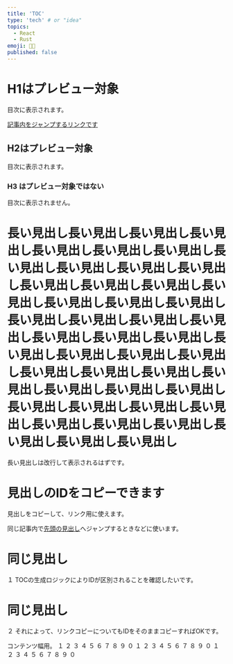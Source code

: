 ```yaml
---
title: 'TOC'
type: 'tech' # or "idea"
topics:
  - React
  - Rust
emoji: 👩‍💻
published: false
---
```


# H1はプレビュー対象

目次に表示されます。

[記事内をジャンプするリンクです](#%E5%90%8C%E3%81%98%E8%A6%8B%E5%87%BA%E3%81%97-1)

## H2はプレビュー対象

目次に表示されます。

### H3 はプレビュー対象ではない

目次に表示されません。

# 長い見出し長い見出し長い見出し長い見出し長い見出し長い見出し長い見出し長い見出し長い見出し長い見出し長い見出し長い見出し長い見出し長い見出し長い見出し長い見出し長い見出し長い見出し長い見出し長い見出し長い見出し長い見出し長い見出し長い見出し長い見出し長い見出し長い見出し長い見出し長い見出し長い見出し長い見出し長い見出し長い見出し長い見出し長い見出し長い見出し長い見出し長い見出し長い見出し長い見出し長い見出し長い見出し長い見出し長い見出し長い見出し長い見出し

長い見出しは改行して表示されるはずです。

# 見出しのIDをコピーできます

見出しをコピーして、リンク用に使えます。

同じ記事内で[先頭の見出し](#h1%E3%81%AF%E3%83%97%E3%83%AC%E3%83%93%E3%83%A5%E3%83%BC%E5%AF%BE%E8%B1%A1)へジャンプするときなどに使います。

# 同じ見出し

１
TOCの生成ロジックによりIDが区別されることを確認したいです。

# 同じ見出し

２
それによって、リンクコピーについてもIDをそのままコピーすればOKです。


コンテンツ幅用。
１
２
３
４
５
６
７
８
９
０
１
２
３
４
５
６
７
８
９
０
１
２
３
４
５
６
７
８
９
０
